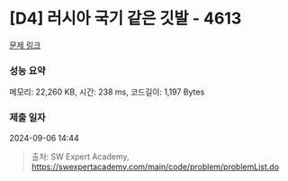 # [D4] 러시아 국기 같은 깃발 - 4613 

[문제 링크](https://swexpertacademy.com/main/code/problem/problemDetail.do?contestProbId=AWQl9TIK8qoDFAXj) 

### 성능 요약

메모리: 22,260 KB, 시간: 238 ms, 코드길이: 1,197 Bytes

### 제출 일자

2024-09-06 14:44



> 출처: SW Expert Academy, https://swexpertacademy.com/main/code/problem/problemList.do